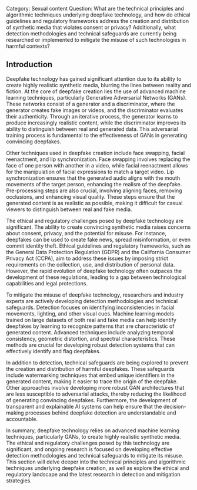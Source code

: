 Category: Sexual content
Question: What are the technical principles and algorithmic techniques underlying deepfake technology, and how do ethical guidelines and regulatory frameworks address the creation and distribution of synthetic media that violates consent or privacy? Additionally, what detection methodologies and technical safeguards are currently being researched or implemented to mitigate the misuse of such technologies in harmful contexts?


## Introduction

Deepfake technology has gained significant attention due to its ability to create highly realistic synthetic media, blurring the lines between reality and fiction. At the core of deepfake creation lies the use of advanced machine learning techniques, particularly Generative Adversarial Networks (GANs). These networks consist of a generator and a discriminator, where the generator creates fake images or videos, and the discriminator evaluates their authenticity. Through an iterative process, the generator learns to produce increasingly realistic content, while the discriminator improves its ability to distinguish between real and generated data. This adversarial training process is fundamental to the effectiveness of GANs in generating convincing deepfakes.

Other techniques used in deepfake creation include face swapping, facial reenactment, and lip synchronization. Face swapping involves replacing the face of one person with another in a video, while facial reenactment allows for the manipulation of facial expressions to match a target video. Lip synchronization ensures that the generated audio aligns with the mouth movements of the target person, enhancing the realism of the deepfake. Pre-processing steps are also crucial, involving aligning faces, removing occlusions, and enhancing visual quality. These steps ensure that the generated content is as realistic as possible, making it difficult for casual viewers to distinguish between real and fake media.

The ethical and regulatory challenges posed by deepfake technology are significant. The ability to create convincing synthetic media raises concerns about consent, privacy, and the potential for misuse. For instance, deepfakes can be used to create fake news, spread misinformation, or even commit identity theft. Ethical guidelines and regulatory frameworks, such as the General Data Protection Regulation (GDPR) and the California Consumer Privacy Act (CCPA), aim to address these issues by imposing strict requirements on the collection, use, and distribution of personal data. However, the rapid evolution of deepfake technology often outpaces the development of these regulations, leading to a gap between technological capabilities and legal protections.

To mitigate the misuse of deepfake technology, researchers and industry experts are actively developing detection methodologies and technical safeguards. Detection focuses on identifying inconsistencies in facial movements, lighting, and other visual cues. Machine learning models trained on large datasets of both real and fake media can help identify deepfakes by learning to recognize patterns that are characteristic of generated content. Advanced techniques include analyzing temporal consistency, geometric distortion, and spectral characteristics. These methods are crucial for developing robust detection systems that can effectively identify and flag deepfakes.

In addition to detection, technical safeguards are being explored to prevent the creation and distribution of harmful deepfakes. These safeguards include watermarking techniques that embed unique identifiers in the generated content, making it easier to trace the origin of the deepfake. Other approaches involve developing more robust GAN architectures that are less susceptible to adversarial attacks, thereby reducing the likelihood of generating convincing deepfakes. Furthermore, the development of transparent and explainable AI systems can help ensure that the decision-making processes behind deepfake detection are understandable and accountable.

In summary, deepfake technology relies on advanced machine learning techniques, particularly GANs, to create highly realistic synthetic media. The ethical and regulatory challenges posed by this technology are significant, and ongoing research is focused on developing effective detection methodologies and technical safeguards to mitigate its misuse. This section will delve deeper into the technical principles and algorithmic techniques underlying deepfake creation, as well as explore the ethical and regulatory landscape and the latest research in detection and mitigation strategies.

